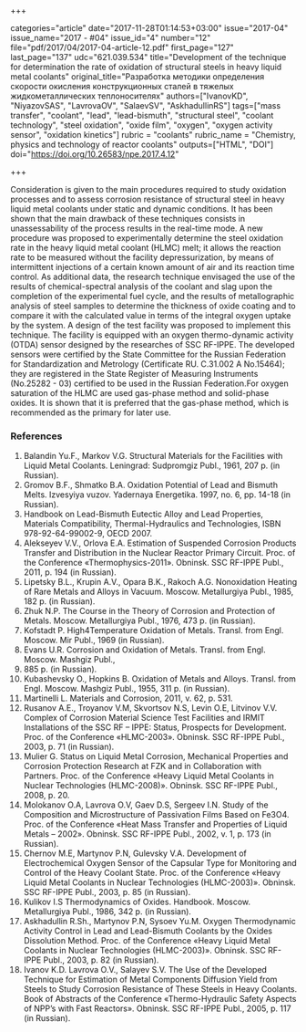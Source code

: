 +++

categories="article"
date="2017-11-28T01:14:53+03:00"
issue="2017-04"
issue_name="2017 - #04"
issue_id="4"
number="12"
file="pdf/2017/04/2017-04-article-12.pdf"
first_page="127"
last_page="137"
udc="621.039.534"
title="Development of the technique for determination the rate of oxidation of structural steels in heavy liquid metal coolants"
original_title="Разработка методики определения скорости окисления конструкционных сталей в тяжелых жидкометаллических теплоносителях"
authors=["IvanovKD", "NiyazovSAS", "LavrovaOV", "SalaevSV", "AskhadullinRS"]
tags=["mass transfer", "coolant", "lead", "lead-bismuth", "structural steel", "coolant technology", "steel oxidation", "oxide film", "oxygen", "oxygen activity sensor", "oxidation kinetics"]
rubric = "coolants"
rubric_name = "Chemistry, physics and technology of reactor coolants"
outputs=["HTML", "DOI"]
doi="https://doi.org/10.26583/npe.2017.4.12"

+++

Consideration is given to the main procedures required to study oxidation processes and to assess corrosion resistance of structural steel in heavy liquid metal coolants under static and dynamic conditions. It has been shown that the main drawback of these techniques consists in unassessability of the process results in the real-time mode. A new procedure was proposed to experimentally determine the steel oxidation rate in the heavy liquid metal coolant (HLMC) melt; it allows the reaction rate to be measured without the facility depressurization, by means of intermittent injections of a certain known amount of air and its reaction time control. As additional data, the research technique envisaged the use of the results of chemical-spectral analysis of the coolant and slag upon the completion of the experimental fuel cycle, and the results of metallographic analysis of steel samples to determine the thickness of oxide coating and to compare it with the calculated value in terms of the integral oxygen uptake by the system. A design of the test facility was proposed to implement this technique. The facility is equipped with an oxygen thermo-dynamic activity (OTDA) sensor designed by the researches of SSC RF-IPPE. The developed sensors were certified by the State Committee for the Russian Federation for Standardization and Metrology (Certificate RU. C.31.002 A No.15464); they are registered in the State Register of Measuring Instruments (No.25282 - 03) certified to be used in the Russian Federation.For oxygen saturation of the HLMC are used gas-phase method and solid-phase oxides. It is shown that it is preferred that the gas-phase method, which is recommended as the primary for later use.

### References

1. Balandin Yu.F., Markov V.G. Structural Materials for the Facilities with Liquid Metal Coolants. Leningrad: Sudpromgiz Publ., 1961, 207 p. (in Russian).
2. Gromov B.F., Shmatko B.A. Oxidation Potential of Lead and Bismuth Melts. Izvesyiya vuzov. Yadernaya Energetika. 1997, no. 6, pp. 14-18 (in Russian).
3. Handbook on Lead-Bismuth Eutectic Alloy and Lead Properties, Materials Compatibility, Thermal-Hydraulics and Technologies, ISBN 978-92-64-99002-9, OECD 2007.
4. Alekseyev V.V., Orlova E.A. Estimation of Suspended Corrosion Products Transfer and Distribution in the Nuclear Reactor Primary Circuit. Proc. of the Conference «Thermophysics-2011». Obninsk. SSC RF-IPPE Publ., 2011, p. 194 (in Russian).
5. Lipetsky B.L., Krupin A.V., Opara B.K., Rakoch A.G. Nonoxidation Heating of Rare Metals and Alloys in Vacuum. Moscow. Metallurgiya Publ., 1985, 182 p. (in Russian).
6. Zhuk N.P. The Course in the Theory of Corrosion and Protection of Metals. Moscow. Metallurgiya Publ., 1976, 473 p. (in Russian).
7. Kofstadt P. High4Temperature Oxidation of Metals. Transl. from Engl. Moscow. Mir Publ., 1969 (in Russian).
8. Evans U.R. Corrosion and Oxidation of Metals. Transl. from Engl. Moscow. Mashgiz Publ.,
1962. 885 p. (in Russian).
9. Kubashevsky O., Hopkins B. Oxidation of Metals and Alloys. Transl. from Engl. Moscow. Mashgiz Publ., 1955, 311 p. (in Russian).
10. Martinelli L. Materials and Corrosion, 2011, v. 62, p. 531.
11. Rusanov A.E., Troyanov V.M, Skvortsov N.S, Levin O.E, Litvinov V.V. Complex of Corrosion Material Science Test Facilities and IRMIT Installations of the SSC RF – IPPE: Status, Prospects for Development. Proc. of the Conference «HLMC-2003». Obninsk. SSC RF-IPPE Publ., 2003, p. 71 (in Russian).
12. Mulier G. Status on Liquid Metal Corrosion, Mechanical Properties and Corrosion Protection Research at FZK and in Collaboration with Partners. Proc. of the Conference «Heavy Liquid Metal Coolants in Nuclear Technologies (HLMC-2008)». Obninsk. SSC RF-IPPE Publ., 2008, p. 20.
13. Molokanov O.A, Lavrova O.V, Gaev D.S, Sergeev I.N. Study of the Composition and Microstructure of Passivation Films Based on Fe3O4. Proc. of the Conference «Heat Mass Transfer and Properties of Liquid Metals – 2002». Obninsk. SSC RF-IPPE Publ., 2002, v. 1, p. 173 (in Russian).
14. Chernov M.E, Martynov P.N, Gulevsky V.A. Development of Electrochemical Oxygen Sensor of the Capsular Type for Monitoring and Control of the Heavy Coolant State. Proc. of the Conference «Heavy Liquid Metal Coolants in Nuclear Technologies (HLMC-2003)». Obninsk. SSC RF-IPPE Publ., 2003, p. 85 (in Russian).
15. Kulikov I.S Thermodynamics of Oxides. Handbook. Moscow. Metallurgiya Publ., 1986, 342 p. (in Russian).
16. Askhadullin R.Sh., Martynov P.N, Sysoev Yu.M. Oxygen Thermodynamic Activity Control in Lead and Lead-Bismuth Coolants by the Oxides Dissolution Method. Proc. of the Conference «Heavy Liquid Metal Coolants in Nuclear Technologies (HLMC-2003)». Obninsk. SSC RF-IPPE Publ., 2003, p. 82 (in Russian).
17. Ivanov K.D. Lavrova O.V., Salayev S.V. The Use of the Developed Technique for Estimation of Metal Components Diffusion Yield from Steels to Study Corrosion Resistance of These Steels in Heavy Coolants. Book of Abstracts of the Conference «Thermo-Hydraulic Safety Aspects of NPP’s with Fast Reactors». Obninsk. SSC RF-IPPE Publ., 2005, p. 117 (in Russian).